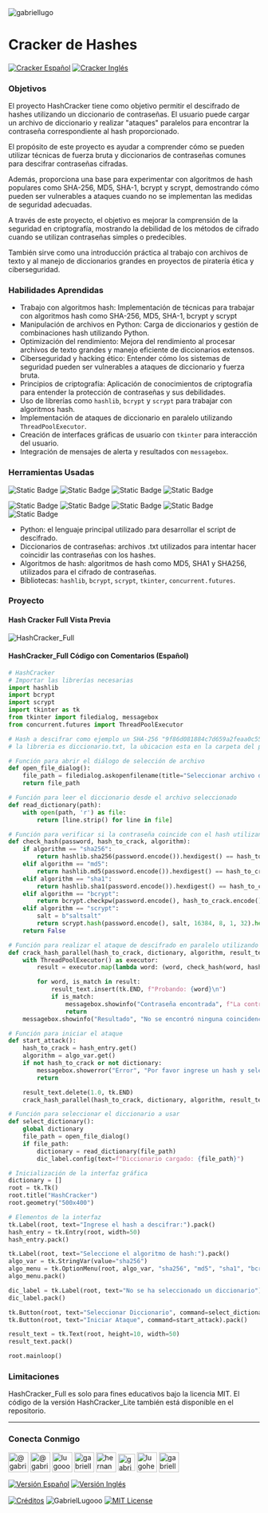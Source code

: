 <img align="center" src="https://media.licdn.com/dms/image/v2/D4D16AQGUNxQ7NSC05A/profile-displaybackgroundimage-shrink_350_1400/profile-displaybackgroundimage-shrink_350_1400/0/1738695150340?e=1749686400&v=beta&t=hBmszzzG0Zu-m7ZxeCdU5VxgDWqIZuWB0vnrMycuqY4" alt="gabriellugo" />

# Cracker de Hashes

<a href="https://github.com/GabrielLugooo/Hash-Cracker/blob/main/README%20Spanish.md" target="_blank" rel="noreferrer noopener"> <img align="center" src="https://img.shields.io/badge/Cracker%20Hash%20Español-000000" alt="Cracker Español" /></a>
<a href="https://github.com/GabrielLugooo/Hash-Cracker" target="_blank" rel="noreferrer noopener"> <img align="center" src="https://img.shields.io/badge/Cracker%20Hash%20Inglés-green" alt="Cracker Inglés" /></a>

### Objetivos

El proyecto HashCracker tiene como objetivo permitir el descifrado de hashes utilizando un diccionario de contraseñas. El usuario puede cargar un archivo de diccionario y realizar "ataques" paralelos para encontrar la contraseña correspondiente al hash proporcionado.

El propósito de este proyecto es ayudar a comprender cómo se pueden utilizar técnicas de fuerza bruta y diccionarios de contraseñas comunes para descifrar contraseñas cifradas.

Además, proporciona una base para experimentar con algoritmos de hash populares como SHA-256, MD5, SHA-1, bcrypt y scrypt, demostrando cómo pueden ser vulnerables a ataques cuando no se implementan las medidas de seguridad adecuadas.

A través de este proyecto, el objetivo es mejorar la comprensión de la seguridad en criptografía, mostrando la debilidad de los métodos de cifrado cuando se utilizan contraseñas simples o predecibles.

También sirve como una introducción práctica al trabajo con archivos de texto y al manejo de diccionarios grandes en proyectos de piratería ética y ciberseguridad.

### Habilidades Aprendidas

- Trabajo con algoritmos hash: Implementación de técnicas para trabajar con algoritmos hash como SHA-256, MD5, SHA-1, bcrypt y scrypt
- Manipulación de archivos en Python: Carga de diccionarios y gestión de combinaciones hash utilizando Python.
- Optimización del rendimiento: Mejora del rendimiento al procesar archivos de texto grandes y manejo eficiente de diccionarios extensos.
- Ciberseguridad y hacking ético: Entender cómo los sistemas de seguridad pueden ser vulnerables a ataques de diccionario y fuerza bruta.
- Principios de criptografía: Aplicación de conocimientos de criptografía para entender la protección de contraseñas y sus debilidades.
- Uso de librerías como `hashlib`, `bcrypt` y `scrypt` para trabajar con algoritmos hash.
- Implementación de ataques de diccionario en paralelo utilizando `ThreadPoolExecutor`.
- Creación de interfaces gráficas de usuario con `tkinter` para interacción del usuario.
- Integración de mensajes de alerta y resultados con `messagebox`.

### Herramientas Usadas

![Static Badge](https://img.shields.io/badge/Python-000000?logo=python&logoSize=auto)
![Static Badge](https://img.shields.io/badge/Bash%20CMD-000000?logo=bashcmd&logoSize=auto)
![Static Badge](https://img.shields.io/badge/Thread%20Pool%20Excecutor-000000?logo=threadpool&logoSize=auto)
![Static Badge](https://img.shields.io/badge/concurrent%20futures-000000?logo=concurrent.futures&logoSize=auto)

![Static Badge](https://img.shields.io/badge/hashlib-000000?logo=hashlib&logoSize=auto)
![Static Badge](https://img.shields.io/badge/bcrypt-000000?logo=bcrypt&logoSize=auto)
![Static Badge](https://img.shields.io/badge/scrypt-000000?logo=scrypt&logoSize=auto)
![Static Badge](https://img.shields.io/badge/Tkinter-000000?logo=tkinter&logoSize=auto)
![Static Badge](https://img.shields.io/badge/MessageBox-000000?logo=messagebox&logoSize=auto)

- Python: el lenguaje principal utilizado para desarrollar el script de descifrado.
- Diccionarios de contraseñas: archivos .txt utilizados para intentar hacer coincidir las contraseñas con los hashes.
- Algoritmos de hash: algoritmos de hash como MD5, SHA1 y SHA256, utilizados para el cifrado de contraseñas.
- Bibliotecas: `hashlib`, `bcrypt`, `scrypt`, `tkinter`, `concurrent.futures`.

### Proyecto

#### Hash Cracker Full Vista Previa

<img align="center" src="https://i.imgur.com/6qRwOtq.jpeg" alt="HashCracker_Full" />

#### HashCracker_Full Código con Comentarios (Español)

```python
# HashCracker
# Importar las librerías necesarias
import hashlib
import bcrypt
import scrypt
import tkinter as tk
from tkinter import filedialog, messagebox
from concurrent.futures import ThreadPoolExecutor

# Hash a descifrar como ejemplo un SHA-256 "9f86d081884c7d659a2feaa0c55ad015a3bf4f1b2b0b822cd15d6c15b0f00a08"
# la libreria es diccionario.txt, la ubicacion esta en la carpeta del proyecto

# Función para abrir el diálogo de selección de archivo
def open_file_dialog():
    file_path = filedialog.askopenfilename(title="Seleccionar archivo de diccionario")
    return file_path

# Función para leer el diccionario desde el archivo seleccionado
def read_dictionary(path):
    with open(path, 'r') as file:
        return [line.strip() for line in file]

# Función para verificar si la contraseña coincide con el hash utilizando el algoritmo especificado
def check_hash(password, hash_to_crack, algorithm):
    if algorithm == "sha256":
        return hashlib.sha256(password.encode()).hexdigest() == hash_to_crack
    elif algorithm == "md5":
        return hashlib.md5(password.encode()).hexdigest() == hash_to_crack
    elif algorithm == "sha1":
        return hashlib.sha1(password.encode()).hexdigest() == hash_to_crack
    elif algorithm == "bcrypt":
        return bcrypt.checkpw(password.encode(), hash_to_crack.encode())
    elif algorithm == "scrypt":
        salt = b"saltsalt"
        return scrypt.hash(password.encode(), salt, 16384, 8, 1, 32).hex() == hash_to_crack
    return False

# Función para realizar el ataque de descifrado en paralelo utilizando un ThreadPoolExecutor
def crack_hash_parallel(hash_to_crack, dictionary, algorithm, result_text):
    with ThreadPoolExecutor() as executor:
        result = executor.map(lambda word: (word, check_hash(word, hash_to_crack, algorithm)), dictionary)

        for word, is_match in result:
            result_text.insert(tk.END, f"Probando: {word}\n")
            if is_match:
                messagebox.showinfo("Contraseña encontrada", f"La contraseña original es: {word}")
                return
    messagebox.showinfo("Resultado", "No se encontró ninguna coincidencia.")

# Función para iniciar el ataque
def start_attack():
    hash_to_crack = hash_entry.get()
    algorithm = algo_var.get()
    if not hash_to_crack or not dictionary:
        messagebox.showerror("Error", "Por favor ingrese un hash y seleccione un diccionario.")
        return

    result_text.delete(1.0, tk.END)
    crack_hash_parallel(hash_to_crack, dictionary, algorithm, result_text)

# Función para seleccionar el diccionario a usar
def select_dictionary():
    global dictionary
    file_path = open_file_dialog()
    if file_path:
        dictionary = read_dictionary(file_path)
        dic_label.config(text=f"Diccionario cargado: {file_path}")

# Inicialización de la interfaz gráfica
dictionary = []
root = tk.Tk()
root.title("HashCracker")
root.geometry("500x400")

# Elementos de la interfaz
tk.Label(root, text="Ingrese el hash a descifrar:").pack()
hash_entry = tk.Entry(root, width=50)
hash_entry.pack()

tk.Label(root, text="Seleccione el algoritmo de hash:").pack()
algo_var = tk.StringVar(value="sha256")
algo_menu = tk.OptionMenu(root, algo_var, "sha256", "md5", "sha1", "bcrypt", "scrypt")
algo_menu.pack()

dic_label = tk.Label(root, text="No se ha seleccionado un diccionario")
dic_label.pack()

tk.Button(root, text="Seleccionar Diccionario", command=select_dictionary).pack()
tk.Button(root, text="Iniciar Ataque", command=start_attack).pack()

result_text = tk.Text(root, height=10, width=50)
result_text.pack()

root.mainloop()
```

### Limitaciones

HashCracker_Full es solo para fines educativos bajo la licencia MIT.
El código de la versión HashCracker_Lite también está disponible en el repositorio.

---

<h3 align="left">Conecta Conmigo</h3>

<p align="left">
<a href="https://www.youtube.com/@gabriellugooo" target="_blank" rel="noreferrer noopener"> <img align="center" src="https://img.icons8.com/?size=50&id=55200&format=png" alt="@gabriellugooo" height="40" width="40" /></a>
<a href="http://www.tiktok.com/@gabriellugooo" target="_blank" rel="noreferrer noopener"> <img align="center" src="https://img.icons8.com/?size=50&id=118638&format=png" alt="@gabriellugooo" height="40" width="40" /></a>
<a href="https://instagram.com/lugooogabriel" target="_blank" rel="noreferrer noopener"> <img align="center" src="https://img.icons8.com/?size=50&id=32309&format=png" alt="lugooogabriel" height="40" width="40" /></a>
<a href="https://twitter.com/gabriellugo__" target="_blank" rel="noreferrer noopener"> <img align="center" src="https://img.icons8.com/?size=50&id=phOKFKYpe00C&format=png" alt="gabriellugo__" height="40" width="40" /></a>
<a href="https://www.linkedin.com/in/hernando-gabriel-lugo" target="_blank" rel="noreferrer noopener"> <img align="center" src="https://img.icons8.com/?size=50&id=8808&format=png" alt="hernando-gabriel-lugo" height="40" width="40" /></a>
<a href="https://github.com/GabrielLugooo" target="_blank" rel="noreferrer noopener"> <img align="center" src="https://img.icons8.com/?size=80&id=AngkmzgE6d3E&format=png" alt="gabriellugooo" height="34" width="34" /></a>
<a href="mailto:lugohernandogabriel@gmail.com"> <img align="center" src="https://img.icons8.com/?size=50&id=38036&format=png" alt="lugohernandogabriel@gmail.com" height="40" width="40" /></a>
<a href="https://linktr.ee/gabriellugooo" target="_blank" rel="noreferrer noopener"> <img align="center" src="https://simpleicons.org/icons/linktree.svg" alt="gabriellugooo" height="40" width="40" /></a>
</p>

<p align="left">
<a href="https://github.com/GabrielLugooo/GabrielLugooo/blob/main/Readme%20Spanish.md" target="_blank" rel="noreferrer noopener"> <img align="center" src="https://img.shields.io/badge/Versión%20Español-000000" alt="Versión Español" /></a>
<a href="https://github.com/GabrielLugooo/GabrielLugooo/blob/main/README.md" target="_blank" rel="noreferrer noopener"> <img align="center" src="https://img.shields.io/badge/Versión%20Inglés-Green" alt="Versión Inglés" /></a>

</p>

<a href="https://linktr.ee/gabriellugooo" target="_blank" rel="noreferrer noopener"> <img align="center" src="https://img.shields.io/badge/Créditos-Gabriel%20Lugo-green" alt="Créditos" /></a>
<img align="center" src="https://komarev.com/ghpvc/?username=GabrielLugoo&label=Vistas%20del%20Perfil&color=green&base=2000" alt="GabrielLugooo" />
<a href="" target="_blank" rel="noreferrer noopener"> <img align="center" src="https://img.shields.io/badge/License-MIT-green" alt="MIT License" /></a>
